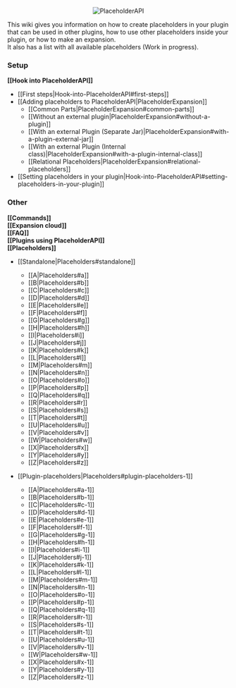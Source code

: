 <p align="center">
  <img src="https://raw.githubusercontent.com/PlaceholderAPI/PlaceholderAPI/master/wiki/img/wiki-logo.png" alt="PlaceholderAPI">
</p>

This wiki gives you information on how to create placeholders in your plugin that can be used in other plugins, how to use other placeholders inside your plugin, or how to make an expansion.  
It also has a list with all available placeholders (Work in progress).

### Setup
**[[Hook into PlaceholderAPI]]**
- [[First steps|Hook-into-PlaceholderAPI#first-steps]]
- [[Adding placeholders to PlaceholderAPI|PlaceholderExpansion]]
  - [[Common Parts|PlaceholderExpansion#common-parts]]
  - [[Without an external plugin|PlaceholderExpansion#without-a-plugin]]
  - [[With an external Plugin (Separate Jar)|PlaceholderExpansion#with-a-plugin-external-jar]]
  - [[With an external Plugin (Internal class)|PlaceholderExpansion#with-a-plugin-internal-class]]
  - [[Relational Placeholders|PlaceholderExpansion#relational-placeholders]]
- [[Setting placeholders in your plugin|Hook-into-PlaceholderAPI#setting-placeholders-in-your-plugin]]

### Other
**[[Commands]]**  
**[[Expansion cloud]]**  
**[[FAQ]]**  
**[[Plugins using PlaceholderAPI]]**  
**[[Placeholders]]**
- [[Standalone|Placeholders#standalone]]
  - [[A|Placeholders#a]]
  - [[B|Placeholders#b]]
  - [[C|Placeholders#c]]
  - [[D|Placeholders#d]]
  - [[E|Placeholders#e]]
  - [[F|Placeholders#f]]
  - [[G|Placeholders#g]]
  - [[H|Placeholders#h]]
  - [[I|Placeholders#i]]
  - [[J|Placeholders#j]]
  - [[K|Placeholders#k]]
  - [[L|Placeholders#l]]
  - [[M|Placeholders#m]]
  - [[N|Placeholders#n]]
  - [[O|Placeholders#o]]
  - [[P|Placeholders#p]]
  - [[Q|Placeholders#q]]
  - [[R|Placeholders#r]]
  - [[S|Placeholders#s]]
  - [[T|Placeholders#t]]
  - [[U|Placeholders#u]]
  - [[V|Placeholders#v]]
  - [[W|Placeholders#w]]
  - [[X|Placeholders#x]]
  - [[Y|Placeholders#y]]
  - [[Z|Placeholders#z]]

- [[Plugin-placeholders|Placeholders#plugin-placeholders-1]]
  - [[A|Placeholders#a-1]]
  - [[B|Placeholders#b-1]]
  - [[C|Placeholders#c-1]]
  - [[D|Placeholders#d-1]]
  - [[E|Placeholders#e-1]]
  - [[F|Placeholders#f-1]]
  - [[G|Placeholders#g-1]]
  - [[H|Placeholders#h-1]]
  - [[I|Placeholders#i-1]]
  - [[J|Placeholders#j-1]]
  - [[K|Placeholders#k-1]]
  - [[L|Placeholders#l-1]]
  - [[M|Placeholders#m-1]]
  - [[N|Placeholders#n-1]]
  - [[O|Placeholders#o-1]]
  - [[P|Placeholders#p-1]]
  - [[Q|Placeholders#q-1]]
  - [[R|Placeholders#r-1]]
  - [[S|Placeholders#s-1]]
  - [[T|Placeholders#t-1]]
  - [[U|Placeholders#u-1]]
  - [[V|Placeholders#v-1]]
  - [[W|Placeholders#w-1]]
  - [[X|Placeholders#x-1]]
  - [[Y|Placeholders#y-1]]
  - [[Z|Placeholders#z-1]]
